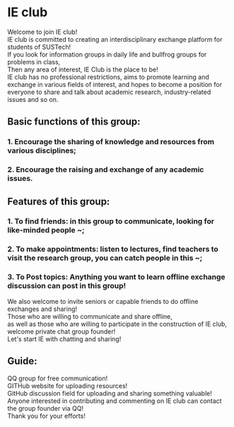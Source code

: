 # IE club
Welcome to join IE club!  
IE club is committed to creating an interdisciplinary exchange platform for students of SUSTech!          
If you look for information groups in daily life and bullfrog groups for problems in class,           
Then any area of interest, IE Club is the place to be!    
IE club has no professional restrictions, aims to promote learning and exchange in various fields of interest, and hopes to become a position for everyone to share and talk about academic research, industry-related issues and so on.        
## Basic functions of this group:
### 1. Encourage the sharing of knowledge and resources from various disciplines;
### 2. Encourage the raising and exchange of any academic issues.
## Features of this group:
### 1. To find friends: in this group to communicate, looking for like-minded people ~;
### 2. To make appointments: listen to lectures, find teachers to visit the research group, you can catch people in this ~;
### 3. To Post topics: Anything you want to learn offline exchange discussion can post in this group!
We also welcome to invite seniors or capable friends to do offline exchanges and sharing!     
Those who are willing to communicate and share offline,    
as well as those who are willing to participate in the construction of IE club,    
welcome private chat group founder!  
Let's start IE with chatting and sharing!     

## Guide:
QQ group for free communication!   
GITHub website for uploading resources!    
GitHub discussion field for uploading and sharing something valuable!       
Anyone interested in contributing and commenting on IE club can contact the group founder via QQ!    
Thank you for your efforts!
